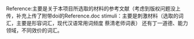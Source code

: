 Reference:主要是关于本项目所选取的材料的参考文献（考虑到版权问题没上传，补充上传了附带doi的Reference.doc
stimuli：主要是刺激材料（选取的词汇，主要是形容词汇，现代汉语常用词频度	蔡清老师词表）
还有丁一道德、能力领域，不同效价的词汇。